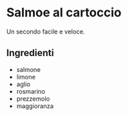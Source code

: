 # Salmoe al cartoccio

Un secondo facile e veloce.

## Ingredienti

* salmone
* limone
* aglio
* rosmarino
* prezzemolo
* maggioranza

